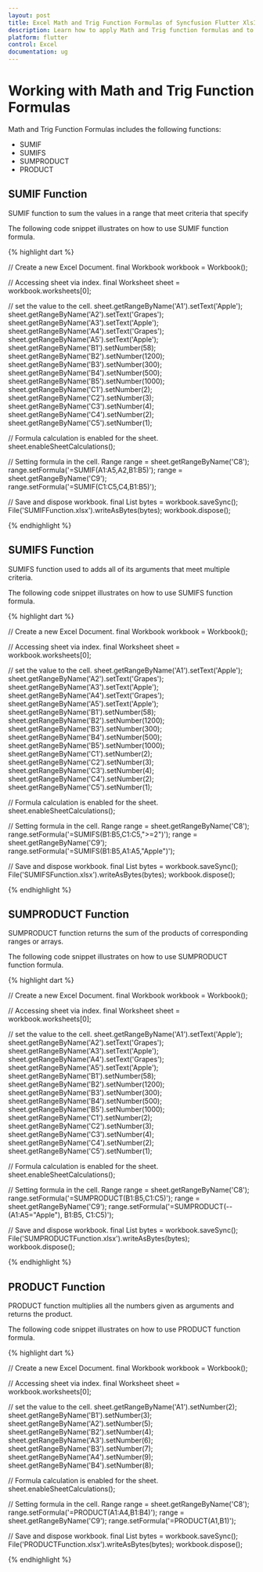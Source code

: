 ```yaml
---
layout: post
title: Excel Math and Trig Function Formulas of Syncfusion Flutter XlsIO.
description: Learn how to apply Math and Trig function formulas and to calculate value in the cells of Excel worksheet using Syncfusion Flutter XlsIO. 
platform: flutter
control: Excel
documentation: ug
---
```


# Working with Math and Trig Function Formulas

Math and Trig Function Formulas includes the following functions:

* SUMIF
* SUMIFS
* SUMPRODUCT
* PRODUCT

## SUMIF Function

SUMIF function to sum the values in a range that meet criteria that specify

The following code snippet illustrates on how to use SUMIF function formula.

{% highlight dart %}

// Create a new Excel Document.
final Workbook workbook = Workbook();

// Accessing sheet via index.
final Worksheet sheet = workbook.worksheets[0];

// set the value to the cell.
sheet.getRangeByName('A1').setText('Apple');
sheet.getRangeByName('A2').setText('Grapes');
sheet.getRangeByName('A3').setText('Apple');
sheet.getRangeByName('A4').setText('Grapes');
sheet.getRangeByName('A5').setText('Apple');
sheet.getRangeByName('B1').setNumber(58);
sheet.getRangeByName('B2').setNumber(1200);
sheet.getRangeByName('B3').setNumber(300);
sheet.getRangeByName('B4').setNumber(500);
sheet.getRangeByName('B5').setNumber(1000);
sheet.getRangeByName('C1').setNumber(2);
sheet.getRangeByName('C2').setNumber(3);
sheet.getRangeByName('C3').setNumber(4);
sheet.getRangeByName('C4').setNumber(2);
sheet.getRangeByName('C5').setNumber(1);

// Formula calculation is enabled for the sheet.
sheet.enableSheetCalculations();

// Setting formula in the cell.
Range range = sheet.getRangeByName('C8');
range.setFormula('=SUMIF(A1:A5,A2,B1:B5)');
range = sheet.getRangeByName('C9');
range.setFormula('=SUMIF(C1:C5,C4,B1:B5)');

// Save and dispose workbook.
final List<int> bytes = workbook.saveSync();
File('SUMIFFunction.xlsx').writeAsBytes(bytes);
workbook.dispose();

{% endhighlight %}

## SUMIFS Function

SUMIFS function used to adds all of its arguments that meet multiple criteria.

The following code snippet illustrates on how to use SUMIFS function formula.

{% highlight dart %}

// Create a new Excel Document.
final Workbook workbook = Workbook();

// Accessing sheet via index.
final Worksheet sheet = workbook.worksheets[0];

// set the value to the cell.
sheet.getRangeByName('A1').setText('Apple');
sheet.getRangeByName('A2').setText('Grapes');
sheet.getRangeByName('A3').setText('Apple');
sheet.getRangeByName('A4').setText('Grapes');
sheet.getRangeByName('A5').setText('Apple');
sheet.getRangeByName('B1').setNumber(58);
sheet.getRangeByName('B2').setNumber(1200);
sheet.getRangeByName('B3').setNumber(300);
sheet.getRangeByName('B4').setNumber(500);
sheet.getRangeByName('B5').setNumber(1000);
sheet.getRangeByName('C1').setNumber(2);
sheet.getRangeByName('C2').setNumber(3);
sheet.getRangeByName('C3').setNumber(4);
sheet.getRangeByName('C4').setNumber(2);
sheet.getRangeByName('C5').setNumber(1);

// Formula calculation is enabled for the sheet.
sheet.enableSheetCalculations();

// Setting formula in the cell.
Range range = sheet.getRangeByName('C8');
range.setFormula('=SUMIFS(B1:B5,C1:C5,\">=2\")');
range = sheet.getRangeByName('C9');
range.setFormula('=SUMIFS(B1:B5,A1:A5,\"Apple\")');

// Save and dispose workbook.
final List<int> bytes = workbook.saveSync();
File('SUMIFSFunction.xlsx').writeAsBytes(bytes);
workbook.dispose();

{% endhighlight %}

## SUMPRODUCT Function

SUMPRODUCT function returns the sum of the products of corresponding ranges or arrays.

The following code snippet illustrates on how to use SUMPRODUCT function formula.

{% highlight dart %}

// Create a new Excel Document.
final Workbook workbook = Workbook();

// Accessing sheet via index.
final Worksheet sheet = workbook.worksheets[0];

// set the value to the cell.
sheet.getRangeByName('A1').setText('Apple');
sheet.getRangeByName('A2').setText('Grapes');
sheet.getRangeByName('A3').setText('Apple');
sheet.getRangeByName('A4').setText('Grapes');
sheet.getRangeByName('A5').setText('Apple');
sheet.getRangeByName('B1').setNumber(58);
sheet.getRangeByName('B2').setNumber(1200);
sheet.getRangeByName('B3').setNumber(300);
sheet.getRangeByName('B4').setNumber(500);
sheet.getRangeByName('B5').setNumber(1000);
sheet.getRangeByName('C1').setNumber(2);
sheet.getRangeByName('C2').setNumber(3);
sheet.getRangeByName('C3').setNumber(4);
sheet.getRangeByName('C4').setNumber(2);
sheet.getRangeByName('C5').setNumber(1);

// Formula calculation is enabled for the sheet.
sheet.enableSheetCalculations();

// Setting formula in the cell.
Range range = sheet.getRangeByName('C8');
range.setFormula('=SUMPRODUCT(B1:B5,C1:C5)');
range = sheet.getRangeByName('C9');
range.setFormula('=SUMPRODUCT(--(A1:A5=\"Apple\"), B1:B5, C1:C5)');

// Save and dispose workbook.
final List<int> bytes = workbook.saveSync();
File('SUMPRODUCTFunction.xlsx').writeAsBytes(bytes);
workbook.dispose();

{% endhighlight %}

## PRODUCT Function

PRODUCT function multiplies all the numbers given as arguments and returns the product.

The following code snippet illustrates on how to use PRODUCT function formula.

{% highlight dart %}

// Create a new Excel Document.
final Workbook workbook = Workbook();

// Accessing sheet via index.
final Worksheet sheet = workbook.worksheets[0];

// set the value to the cell.
sheet.getRangeByName('A1').setNumber(2);
sheet.getRangeByName('B1').setNumber(3);
sheet.getRangeByName('A2').setNumber(5);
sheet.getRangeByName('B2').setNumber(4);
sheet.getRangeByName('A3').setNumber(6);
sheet.getRangeByName('B3').setNumber(7);
sheet.getRangeByName('A4').setNumber(9);
sheet.getRangeByName('B4').setNumber(8);

// Formula calculation is enabled for the sheet.
sheet.enableSheetCalculations();

// Setting formula in the cell.
Range range = sheet.getRangeByName('C8');
range.setFormula('=PRODUCT(A1:A4,B1:B4)');
range = sheet.getRangeByName('C9');
range.setFormula('=PRODUCT(A1,B1)');

// Save and dispose workbook.
final List<int> bytes = workbook.saveSync();
File('PRODUCTFunction.xlsx').writeAsBytes(bytes);
workbook.dispose();

{% endhighlight %}


